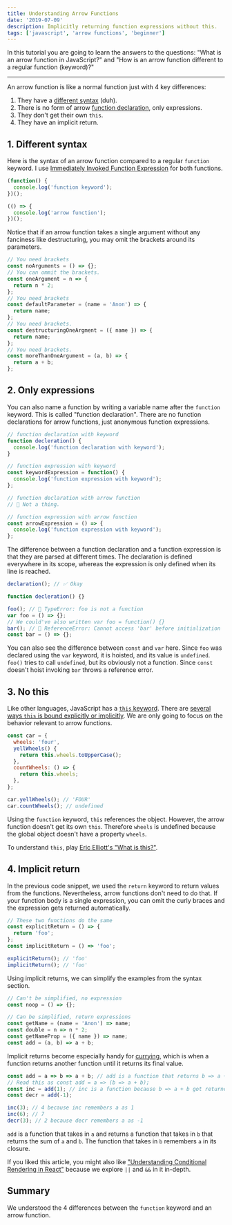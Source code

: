 ```yaml
---
title: Understanding Arrow Functions
date: '2019-07-09'
description: Implicitly returning function expressions without this.
tags: ['javascript', 'arrow functions', 'beginner']
---
```


In this tutorial you are going to learn the answers to the questions: "What is an arrow function in JavaScript?" and "How is an arrow function different to a regular function (keyword)?"

---

An arrow function is like a normal function just with 4 key differences:

1. They have a [different syntax](https://developer.mozilla.org/en-US/docs/Web/JavaScript/Reference/Functions/Arrow_functions) (duh).
2. There is no form of arrow [function declaration](https://developer.mozilla.org/en-US/docs/Web/JavaScript/Reference/Statements/function), only expressions.
3. They don't get their own `this`.
4. They have an implicit return.

## 1. Different syntax

Here is the syntax of an arrow function compared to a regular `function` keyword. I use [Immediately Invoked Function Expression](https://developer.mozilla.org/en-US/docs/Glossary/IIFE) for both functions.

```js
(function() {
  console.log('function keyword');
})();

(() => {
  console.log('arrow function');
})();
```

Notice that if an arrow function takes a single argument without any fanciness like destructuring, you may omit the brackets around its parameters.

```js
// You need brackets
const noArguments = () => {};
// You can ommit the brackets.
const oneArgument = n => {
  return n * 2;
};
// You need brackets
const defaultParameter = (name = 'Anon') => {
  return name;
};
// You need brackets.
const destructuringOneArgment = ({ name }) => {
  return name;
};
// You need brackets.
const moreThanOneArgument = (a, b) => {
  return a + b;
};
```

## 2. Only expressions

You can also name a function by writing a variable name after the `function` keyword. This is called "function declaration". There are no function declarations for arrow functions, just anonymous function expressions.

```js
// function declaration with keyword
function decleration() {
  console.log('function declaration with keyword');
}

// function expression with keyword
const keywordExpression = function() {
  console.log('function expression with keyword');
};

// function declaration with arrow function
// 🔴 Not a thing.

// function expression with arrow function
const arrowExpression = () => {
  console.log('function expression with keyword');
};
```

The difference between a function declaration and a function expression is that they are parsed at different times. The declaration is defined everywhere in its scope, whereas the expression is only defined when its line is reached.

```javascript
declaration(); // ✅ Okay

function decleration() {}

foo(); // 🔴 TypeError: foo is not a function
var foo = () => {};
// We could've also written var foo = function() {}
bar(); // 🔴 ReferenceError: Cannot access 'bar' before initialization
const bar = () => {};
```

You can also see the difference between `const` and `var` here. Since `foo` was declared using the `var` keyword, it is hoisted, and its value is `undefined`. `foo()` tries to call `undefined`, but its obviously not a function. Since `const` doesn't hoist invoking `bar` throws a reference error.

## 3. No this

Like other languages, JavaScript has a [`this` keyword](https://developer.mozilla.org/en-US/docs/Web/JavaScript/Reference/Operators/this). There are [several ways `this` is bound explicitly or implicitly](https://github.com/getify/You-Dont-Know-JS/blob/master/this%20%26%20object%20prototypes/ch1.md). We are only going to focus on the behavior relevant to arrow functions.

```js
const car = {
  wheels: 'four',
  yellWheels() {
    return this.wheels.toUpperCase();
  },
  countWheels: () => {
    return this.wheels;
  },
};

car.yellWheels(); // 'FOUR'
car.countWheels(); // undefined
```

Using the `function` keyword, `this` references the object. However, the arrow function doesn't get its own `this`. Therefore `wheels` is undefined because the global object doesn't have a property `wheels`.

To understand `this`, play [Eric Elliott's "What is this?"](https://medium.com/javascript-scene/what-is-this-the-inner-workings-of-javascript-objects-d397bfa0708a).

## 4. Implicit return

In the previous code snippet, we used the `return` keyword to return values from the functions. Nevertheless, arrow functions don't need to do that. If your function body is a single expression, you can omit the curly braces and the expression gets returned automatically.

```js
// These two functions do the same
const explicitReturn = () => {
  return 'foo';
};
const implicitReturn = () => 'foo';

explicitReturn(); // 'foo'
implicitReturn(); // 'foo'
```

Using implicit returns, we can simplify the examples from the syntax section.

```js
// Can't be simplified, no expression
const noop = () => {};

// Can be simplified, return expressions
const getName = (name = 'Anon') => name;
const double = n => n * 2;
const getNameProp = ({ name }) => name;
const add = (a, b) => a + b;
```

Implicit returns become especially handy for [currying](https://en.wikipedia.org/wiki/Currying), which is when a function returns another function until it returns its final value.

```js
const add = a => b => a + b; // add is a function that returns b => a + b
// Read this as const add = a => (b => a + b);
const inc = add(1); // inc is a function because b => a + b got returned
const decr = add(-1);

inc(3); // 4 because inc remembers a as 1
inc(6); // 7
decr(3); // 2 because decr remembers a as -1
```

`add` is a function that takes in `a` and returns a function that takes in `b` that returns the sum of `a` and `b`. The function that takes in `b` remembers `a` in its closure.

If you liked this article, you might also like ["Understanding Conditional Rendering in React"](https://janhesters.com/understanding-conditional-rendering-in-react/) because we explore `||` and `&&` in it in-depth.

## Summary

We understood the 4 differences between the `function` keyword and an arrow function.
